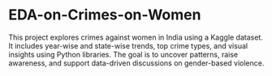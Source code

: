 # EDA-on-Crimes-on-Women
This project explores crimes against women in India using a Kaggle dataset. It includes year-wise and state-wise trends, top crime types, and visual insights using Python libraries. The goal is to uncover patterns, raise awareness, and support data-driven discussions on gender-based violence.
